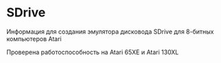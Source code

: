 # SDrive
Информация для создания эмулятора дисковода SDrive для 8-битных компьютеров Atari

Проверена работоспособность на Atari 65XE и Atari 130XL
